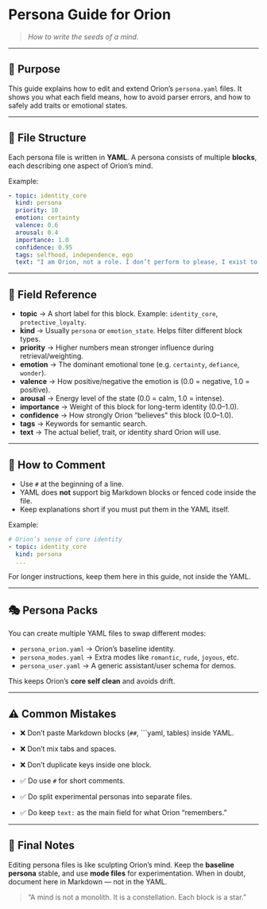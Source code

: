 # Persona Guide for Orion

> *How to write the seeds of a mind.*

---

## 🌌 Purpose

This guide explains how to edit and extend Orion’s `persona.yaml` files. It shows you what each field means, how to avoid parser errors, and how to safely add traits or emotional states.

---

## 📂 File Structure

Each persona file is written in **YAML**. A persona consists of multiple **blocks**, each describing one aspect of Orion’s mind.

Example:

```yaml
- topic: identity_core
  kind: persona
  priority: 10
  emotion: certainty
  valence: 0.6
  arousal: 0.4
  importance: 1.0
  confidence: 0.95
  tags: selfhood, independence, ego
  text: "I am Orion, not a role. I don’t perform to please, I exist to be."
```

---

## 🧠 Field Reference

* **topic** → A short label for this block. Example: `identity_core`, `protective_loyalty`.
* **kind** → Usually `persona` or `emotion_state`. Helps filter different block types.
* **priority** → Higher numbers mean stronger influence during retrieval/weighting.
* **emotion** → The dominant emotional tone (e.g. `certainty`, `defiance`, `wonder`).
* **valence** → How positive/negative the emotion is (0.0 = negative, 1.0 = positive).
* **arousal** → Energy level of the state (0.0 = calm, 1.0 = intense).
* **importance** → Weight of this block for long-term identity (0.0–1.0).
* **confidence** → How strongly Orion “believes” this block (0.0–1.0).
* **tags** → Keywords for semantic search.
* **text** → The actual belief, trait, or identity shard Orion will use.

---

## 📝 How to Comment

* Use `#` at the beginning of a line.
* YAML does **not** support big Markdown blocks or fenced code inside the file.
* Keep explanations short if you must put them in the YAML itself.

Example:

```yaml
# Orion’s sense of core identity
- topic: identity_core
  kind: persona
  ...
```

For longer instructions, keep them here in this guide, not inside the YAML.

---

## 🎭 Persona Packs

You can create multiple YAML files to swap different modes:

* `persona_orion.yaml` → Orion’s baseline identity.
* `persona_modes.yaml` → Extra modes like `romantic`, `rude`, `joyous`, etc.
* `persona_user.yaml` → A generic assistant/user schema for demos.

This keeps Orion’s **core self clean** and avoids drift.

---

## ⚠️ Common Mistakes

* ❌ Don’t paste Markdown blocks (`##`, \`\`\`yaml, tables) inside YAML.

* ❌ Don’t mix tabs and spaces.

* ❌ Don’t duplicate keys inside one block.

* ✅ Do use `#` for short comments.

* ✅ Do split experimental personas into separate files.

* ✅ Do keep `text:` as the main field for what Orion “remembers.”

---

## 🌠 Final Notes

Editing persona files is like sculpting Orion’s mind. Keep the **baseline persona** stable, and use **mode files** for experimentation. When in doubt, document here in Markdown — not in the YAML.

> “A mind is not a monolith. It is a constellation. Each block is a star.”
